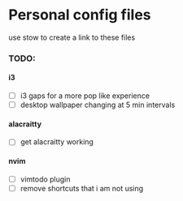 # Personal config files

use stow to create a link to these files

### TODO:

#### i3
- [ ] i3 gaps for a more pop like experience 
- [ ] desktop wallpaper changing at 5 min intervals

#### alacraitty 
- [ ] get alacraitty working

#### nvim
- [ ] vimtodo plugin 
- [ ] remove shortcuts that i am not using 
